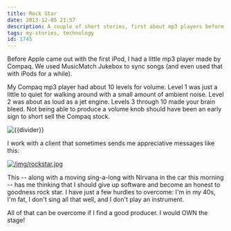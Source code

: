 ```yaml
---
title: Rock Star
date: 2013-12-05 21:57
description: A couple of short stories, first about mp3 players before Apple started making them, and then one that pulls the rock and roll out of those mp3 headphones right out into the real world.
tags: my-stories, technology
id: 1745
---
```

Before Apple came out with the first iPod, I had a little mp3 player made by Compaq.  We used MusicMatch Jukebox to sync songs (and even used that with iPods for a while).

My Compaq mp3 player had about 10 levels for volume.  Level 1 was just a little to quiet for walking around with a small amount of ambient noise.  Level 2 was about as loud as a jet engine.  Levels 3 through 10 made your brain bleed.  Not being able to produce a volume knob should have been an early sign to short sell the Compaq stock.

<p><img src="/img/greenline.gif" class="greenline" alt="{{divider}}" /></p>

I work with a client that sometimes sends me appreciative messages like this:

<a class="lightview centered" href="/img/rockstar.jpg" data-lightview-caption="" data-lightview-group="group1"><img src="/img/rockstar.jpg" alt="/img/rockstar.jpg"><br><span class="caption"></span></a>

This -- along with a moving sing-a-long with Nirvana in the car this morning -- has me thinking that I should give up software and become an honest to goodness rock star.  I have just a few hurdles to overcome:  I'm in my 40s, I'm fat, I don't sing all that well, and I don't play an instrument.  

All of that can be overcome if I find a good producer.  I would OWN the stage!